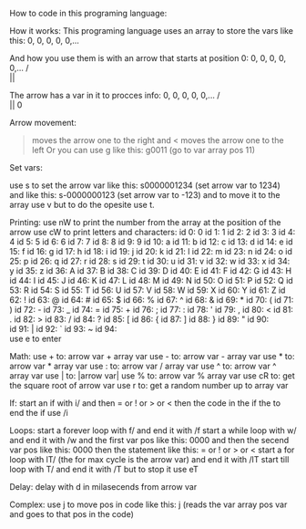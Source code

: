 ﻿How to code in this programing language:



How it works:
This programing language uses an array to store the vars like this:
0, 0, 0, 0, 0,...

And how you use them is with an arrow that starts at position 0:
0, 0, 0, 0, 0,...
/\
||

The arrow has a var in it to procces info:
0, 0, 0, 0, 0,...
/\
||
0


Arrow movement:

> moves the arrow one to the right and < moves the arrow one to the left
Or you can use g like this:
g0011  (go to var array pos 11)


Set vars:

use s to set the arrow var like this:
s0000001234   (set arrow var to 1234)
and like this:
s-0000000123   (set arrow var to -123)
and to move it to the array use v
but to do the opesite use t.


Printing:
use nW to print the number from the array at the position of the arrow
use cW to print letters and characters:
id 0: 0
id 1: 1
id 2: 2
id 3: 3
id 4: 4
id 5: 5
id 6: 6
id 7: 7
id 8: 8
id 9: 9
id 10: a
id 11: b
id 12: c
id 13: d
id 14: e
id 15: f
id 16: g
id 17: h
id 18: i
id 19: j
id 20: k
id 21: l
id 22: m
id 23: n
id 24: o
id 25: p
id 26: q
id 27: r
id 28: s
id 29: t
id 30: u
id 31: v
id 32: w
id 33: x
id 34: y
id 35: z
id 36: A
id 37: B
id 38: C
id 39: D
id 40: E
id 41: F
id 42: G
id 43: H
id 44: I
id 45: J
id 46: K
id 47: L
id 48: M
id 49: N
id 50: O
id 51: P
id 52: Q
id 53: R
id 54: S
id 55: T
id 56: U
id 57: V
id 58: W
id 59: X
id 60: Y
id 61: Z
id 62: !
id 63: @
id 64: #
id 65: $
id 66: %
id 67: ^
id 68: &
id 69: *
id 70: (
id 71: )
id 72: -
id 73: _
id 74: =
id 75: +
id 76: ;
id 77: :
id 78: '
id 79: ,
id 80: <
id 81: .
id 82: >
id 83: /
id 84: ?
id 85: [
id 86: {
id 87: ]
id 88: }
id 89: "
id 90: \
id 91: |
id 92: `
id 93: ~
id 94:  
use e to enter


Math:
use + to: arrow var + array var
use - to: arrow var - array var
use * to: arrow var * array var
use : to: arrow var / array var
use ^ to: arrow var ^ array var
use | to: |arrow var|
use % to: arrow var % array var
use cR to: get the square root of arrow var
use r to: get a random number up to array var


If:
start an if with i/ and then = or ! or > or < then the code in the if the to end the if use /i


Loops:
start a forever loop with f/ and end it with /f
start a while loop with w/ and end it with /w and the first var pos like this: 0000 and then the secend var pos like this: 0000 then the statement like this: = or ! or > or <
start a for loop with lT/ (the for max cycle is the arrow var) and end it with /lT
start till loop with T/ and end it with /T but to stop it use eT


Delay:
delay with d in milasecends from arrow var


Complex:
use j to move pos in code like this: j (reads the var array pos var and goes to that pos in the code)